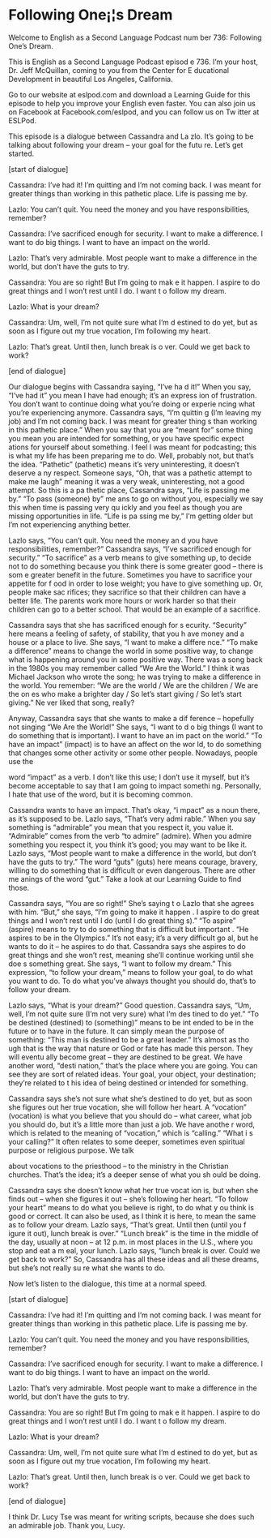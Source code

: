 # Following One¡¦s Dream

Welcome to English as a Second Language Podcast num ber 736: Following One’s Dream.

This is English as a Second Language Podcast episod e 736.  I’m your host, Dr. Jeff McQuillan, coming to you from the Center for E ducational Development in beautiful Los Angeles, California.

Go to our website at eslpod.com and download a Learning Guide for this episode to help you improve your English even faster.  You can also join us on Facebook at Facebook.com/eslpod, and you can follow us on Tw itter at ESLPod.

This episode is a dialogue between Cassandra and La zlo.  It’s going to be talking about following your dream – your goal for the futu re.  Let’s get started.

[start of dialogue]

Cassandra:  I’ve had it!  I’m quitting and I’m not coming back.  I was meant for greater things than working in this pathetic place.   Life is passing me by.

Lazlo:  You can’t quit.  You need the money and you  have responsibilities, remember?

Cassandra:  I’ve sacrificed enough for security.  I  want to make a difference.  I want to do big things.  I want to have an impact on  the world.

Lazlo:  That’s very admirable.  Most people want to  make a difference in the world, but don’t have the guts to try.

Cassandra:  You are so right!  But I’m going to mak e it happen.  I aspire to do great things and I won’t rest until I do.  I want t o follow my dream.

Lazlo:  What is your dream?

Cassandra:  Um, well, I’m not quite sure what I’m d estined to do yet, but as soon as I figure out my true vocation, I’m following my heart.

Lazlo:  That’s great.  Until then, lunch break is o ver.  Could we get back to work?

[end of dialogue]

Our dialogue begins with Cassandra saying, “I’ve ha d it!”  When you say, “I’ve had it” you mean I have had enough; it’s an express ion of frustration.  You don’t want to continue doing what you’re doing or experie ncing what you’re experiencing anymore.  Cassandra says, “I’m quittin g (I’m leaving my job) and I’m not coming back.  I was meant for greater thing s than working in this pathetic place.”  When you say that you are “meant for” some thing you mean you are intended for something, or you have specific expect ations for yourself about something.  I feel I was meant for podcasting; this  is what my life has been preparing me to do.  Well, probably not, but that’s  the idea.  “Pathetic” (pathetic) means it’s very uninteresting, it doesn’t deserve a ny respect.  Someone says, “Oh, that was a pathetic attempt to make me laugh” meaning it was a very weak, uninteresting, not a good attempt.  So this is a pa thetic place, Cassandra says, “Life is passing me by.”  “To pass (someone) by” me ans to go on without you, especially we say this when time is passing very qu ickly and you feel as though you are missing opportunities in life.  “Life is pa ssing me by,” I’m getting older but I’m not experiencing anything better.

Lazlo says, “You can’t quit.  You need the money an d you have responsibilities, remember?”  Cassandra says, “I’ve sacrificed enough  for security.”  “To sacrifice” as a verb means to give something up, to decide not  to do something because you think there is some greater good – there is som e greater benefit in the future. Sometimes you have to sacrifice your appetite for f ood in order to lose weight; you have to give something up.  Or, people make sac rifices; they sacrifice so that their children can have a better life.  The parents  work more hours or work harder so that their children can go to a better school.  That would be an example of a sacrifice.

Cassandra says that she has sacrificed enough for s ecurity.  “Security” here means a feeling of safety, of stability, that you h ave money and a house or a place to live.  She says, “I want to make a differe nce.”  “To make a difference” means to change the world in some positive way, to change what is happening around you in some positive way.  There was a song back in the 1980s you may remember called “We Are the World.”  I think it was  Michael Jackson who wrote the song; he was trying to make a difference in the  world.  You remember: “We are the world / We are the children / We are the on es who make a brighter day / So let’s start giving / So let’s start giving.”  Ne ver liked that song, really?

Anyway, Cassandra says that she wants to make a dif ference – hopefully not singing “We Are the World!”  She says, “I want to d o big things (I want to do something that is important).  I want to have an im pact on the world.”  “To have an impact” (impact) is to have an affect on the wor ld, to do something that changes some other activity or some other people.  Nowadays, people use the

word “impact” as a verb.  I don’t like this use; I don’t use it myself, but it’s become acceptable to say that I am going to impact somethi ng.  Personally, I hate that use of the word, but it is becoming common.

Cassandra wants to have an impact.  That’s okay, “i mpact” as a noun there, as it’s supposed to be.  Lazlo says, “That’s very admi rable.”  When you say something is “admirable” you mean that you respect it, you value it.  “Admirable” comes from the verb “to admire” (admire).  When you  admire something you respect it, you think it’s good; you may want to be  like it.  Lazlo says, “Most people want to make a difference in the world, but don’t have the guts to try.” The word “guts” (guts) here means courage, bravery,  willing to do something that is difficult or even dangerous.  There are other me anings of the word “gut.”  Take a look at our Learning Guide to find those.

Cassandra says, “You are so right!”  She’s saying t o Lazlo that she agrees with him.  “But,” she says, “I’m going to make it happen .  I aspire to do great things and I won’t rest until I do (until I do great thing s).”  “To aspire” (aspire) means to try to do something that is difficult but important .  “He aspires to be in the Olympics.”  It’s not easy; it’s a very difficult go al, but he wants to do it – he aspires to do that.  Cassandra says she aspires to do great things and she won’t rest, meaning she’ll continue working until she doe s something great.  She says, “I want to follow my dream.”  This expression, “to follow your dream,” means to follow your goal, to do what you want to do.  To do  what you’ve always thought you should do, that’s to follow your dream.

Lazlo says, “What is your dream?”  Good question.  Cassandra says, “Um, well, I’m not quite sure (I’m not very sure) what I’m des tined to do yet.”  “To be destined (destined) to (something)” means to be int ended to be in the future or to have in the future.  It can simply mean the purpose  of something: “This man is destined to be a great leader.”  It’s almost as tho ugh that is the way that nature or God or fate has made this person.  They will eventu ally become great – they are destined to be great.  We have another word, “desti nation,” that’s the place where you are going.  You can see they are sort of related ideas.  Your goal, your object, your destination; they’re related to t his idea of being destined or intended for something.

Cassandra says she’s not sure what she’s destined to do yet, but as soon she figures out her true vocation, she will follow her heart.  A “vocation” (vocation) is what you believe that you should do – what career, what job you should do, but it’s a little more than just a job.  We have anothe r word, which is related to the meaning of “vocation,” which is “calling.”  “What i s your calling?”  It often relates to some deeper, sometimes even spiritual purpose or  religious purpose.  We talk

about vocations to the priesthood – to the ministry  in the Christian churches. That’s the idea; it’s a deeper sense of what you sh ould be doing.

Cassandra says she doesn’t know what her true vocat ion is, but when she finds out – when she figures it out – she’s following her  heart.  “To follow your heart” means to do what you believe is right, to do what y ou think is good or correct.  It can also be used, as I think it is here, to mean the same as to follow your dream. Lazlo says, “That’s great.  Until then (until you f igure it out), lunch break is over.” “Lunch break” is the time in the middle of the day,  usually at noon – at 12 p.m. in most places in the U.S., where you stop and eat a m eal, your lunch.  Lazlo says, “lunch break is over.  Could we get back to work?”  So, Cassandra has all these ideas and all these dreams, but she’s not really su re what she wants to do.

Now let’s listen to the dialogue, this time at a normal speed.

[start of dialogue]

Cassandra:  I’ve had it!  I’m quitting and I’m not coming back.  I was meant for greater things than working in this pathetic place.   Life is passing me by.

Lazlo:  You can’t quit.  You need the money and you  have responsibilities, remember?

Cassandra:  I’ve sacrificed enough for security.  I  want to make a difference.  I want to do big things.  I want to have an impact on  the world.

Lazlo:  That’s very admirable.  Most people want to  make a difference in the world, but don’t have the guts to try.

Cassandra:  You are so right!  But I’m going to mak e it happen.  I aspire to do great things and I won’t rest until I do.  I want t o follow my dream.

Lazlo:  What is your dream?

Cassandra:  Um, well, I’m not quite sure what I’m d estined to do yet, but as soon as I figure out my true vocation, I’m following my heart.

Lazlo:  That’s great.  Until then, lunch break is o ver.  Could we get back to work?

[end of dialogue]

I think Dr. Lucy Tse was meant for writing scripts,  because she does such an admirable job.  Thank you, Lucy.






